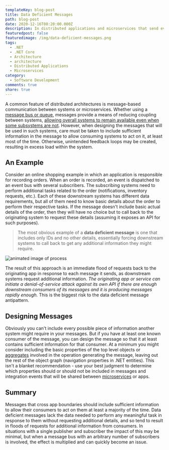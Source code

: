 ```yaml
---
templateKey: blog-post
title: Data Deficient Messages
path: blog-post
date: 2020-12-16T08:20:00.000Z
description: In distributed applications and microservices that send events or notifications to other apps or services, take care to include sufficient information in the messages themselves. Failure to do so will likely result in downstream services needing to call back to request additional details. This can result in a flood of incoming requests responding to each message, essentially denial-of-service attacking the source app.
featuredpost: false
featuredimage: /img/data-deficient-messages.png
tags:
  - .NET
  - .NET Core
  - Architecture
  - architecture
  - Distributed Applications
  - Microservices
category:
  - Software Development
comments: true
share: true
---
```


A common feature of distributed architectures is message-based communication between systems or microservices. Whether using a [message bus or queue](https://ardalis.com/bus-or-queue/), messages provide a means of reducing coupling between systems, [allowing overall systems to remain available even when some subsystems are not](https://ardalis.com/cap-pacelc-and-microservices/). However, when designing the messages that will be used in such systems, care must be taken to include sufficient information in the message to allow consuming systems to act on it, at least most of the time. Otherwise, unintended feedback loops may be created, resulting in excess load within the system.

## An Example

Consider an online shopping example in which an application is responsible for recording orders. When an order is recorded, an event is dispatched to an event bus with several subscribers. The subscribing systems need to perform additional tasks related to the order (notifications, inventory requests, etc.). Each of these downstream systems has different data requirements, but all of them need to know basic details about the order to perform their respective tasks. If the message doesn't include basic actual details of the order, then they will have no choice but to call back to the originating system to request these details (assuming it exposes an API for such purposes).

> The most obvious example of a **data deficient message** is one that includes only IDs and no other details, essentially forcing downstream systems to call back to get any additional information they might require.

![animated image of process](/img/data-deficient-messages.gif)

The result of this approach is an immediate flood of requests back to the originating app in response to each message it sends, as downstream systems request additional information. *The originating app or service can initiate a denial-of-service attack against its own API if there are enough downstream consumers of its messages and it is producing messages rapidly enough.* This is the biggest risk to the data deficient message antipattern.

## Designing Messages

Obviously you can't include every possible piece of information another system might require in your messages. But if you have at least one known consumer of the message, you can design the message so that it at least contains sufficient information for that consumer. At a minimum you might consider including the basic properties of the top level objects or [aggregates](https://deviq.com/aggregate-pattern/) involved in the operation generating the message, leaving out the rest of the object graph (navigation properties in .NET entities). This isn't a blanket recommendation - use your best judgment to determine which properties should or should not be included in messages and integration events that will be shared between [microservices](https://ardalis.com/tags/microservices/) or apps.

## Summary

Messages that cross app boundaries should include sufficient information to allow their consumers to act on them at least a majority of the time. Data deficient messages lack the data needed to perform any meaningful task in response to them without requesting additional details, and so tend to result in floods of requests for additional information from consumers. In situations with a single publisher and subscriber the impact of this may be minimal, but when a message bus with an arbitrary number of subscribers is involved, the effect is multiplied and can quickly become an issue.

